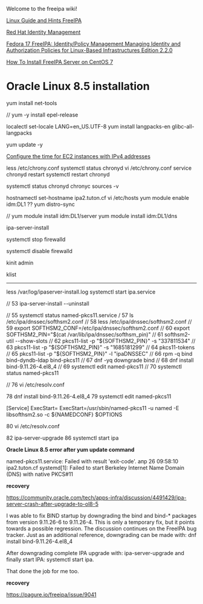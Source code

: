 Welcome to the freeipa wiki!

[Linux Guide and Hints FreeIPA](https://linuxguideandhints.com/el/freeipa.html#requirements)

[Red Hat Identity Management](https://access.redhat.com/products/identity-management#getstarted)

[Fedora 17 FreeIPA: Identity/Policy Management Managing Identity and Authorization Policies for Linux-Based Infrastructures Edition 2.2.0](https://docs.fedoraproject.org/en-US/Fedora/17/pdf/FreeIPA_Guide/Fedora-17-FreeIPA_Guide-en-US.pdf)

[How To Install FreeIPA Server on CentOS 7](https://computingforgeeks.com/install-freeipa-server-centos-7/)


# Oracle Linux 8.5 installation



yum install net-tools
  
// yum -y install epel-release

localectl set-locale LANG=en_US.UTF-8
yum install langpacks-en glibc-all-langpacks
   
yum update -y

[Configure the time for EC2 instances with IPv4 addresses](https://docs.aws.amazon.com/AWSEC2/latest/UserGuide/set-time.html)

less /etc/chrony.conf
systemctl status chronyd
vi  /etc/chrony.conf
service chronyd restart
systemctl restart chronyd
  
systemctl status chronyd
chronyc sources -v
  
hostnamectl set-hostname ipa2.tuton.cf
vi /etc/hosts 
yum module enable idm:DL1
?? yum distro-sync
 
 // yum module install idm:DL1/server
yum module install idm:DL1/dns

ipa-server-install 

 systemctl stop firewalld

 systemctl disable firewalld

 kinit admin

 klist 

--------------------------------------------------------------------  
less /var/log/ipaserver-install.log
 systemctl start ipa.service

  // 53  ipa-server-install --uninstall
  
  // 55  systemctl  status named-pkcs11.service
  / 57  ls /etc/ipa/dnssec/softhsm2.conf
  // 58  less  /etc/ipa/dnssec/softhsm2.conf
  // 59  export SOFTHSM2_CONF=/etc/ipa/dnssec/softhsm2.conf 
  // 60  export SOFTHSM2_PIN="$(cat /var/lib/ipa/dnssec/softhsm_pin)"
  // 61  softhsm2-util --show-slots  
  // 62  pkcs11-list -p "${SOFTHSM2_PIN}" -s "337811534"
  // 63  pkcs11-list -p "${SOFTHSM2_PIN}" -s "1685181299"
  // 64  pkcs11-tokens 
  // 65  pkcs11-list -p "${SOFTHSM2_PIN}" -l "ipaDNSSEC"
  // 66  rpm -q bind bind-dyndb-ldap bind-pkcs11
  // 67  dnf -yq downgrade bind
  // 68  dnf install bind-9.11.26-4.el8_4
  // 69  systemctl edit named-pkcs11
  // 70  systemctl status named-pkcs11
 
  // 76  vi /etc/resolv.conf 
  
   78  dnf install bind-9.11.26-4.el8_4
   79  systemctl edit named-pkcs11
   
   [Service]
ExecStart=
ExecStart=/usr/sbin/named-pkcs11 -u named -E libsofthsm2.so -c ${NAMEDCONF} $OPTIONS
   
   80  vi /etc/resolv.conf 
   
   82  ipa-server-upgrade
   86  systemctl start ipa
 


**Oracle Linux 8.5 error after yum update command**


named-pkcs11.service: Failed with result 'exit-code'. апр 26 09:58:10 ipa2.tuton.cf systemd[1]:
Failed to start Berkeley Internet Name Domain (DNS) with native PKCS#11

**recovery**

https://community.oracle.com/tech/apps-infra/discussion/4491429/ipa-server-crash-after-upgrade-to-ol8-5

I was able to fix BIND startup by downgrading the bind and bind-* packages from version 9.11.26-6 to 9.11.26-4. This is only a temporary fix, but it points towards a possible regression. The discussion continues on the FreeIPA bug tracker.
Just as an additional reference, downgrading can be made with: dnf install bind-9.11.26-4.el8_4

After downgrading complete IPA upgrade with: ipa-server-upgrade and finally start IPA: systemctl start ipa.

That done the job for me too.

**recovery**

https://pagure.io/freeipa/issue/9041


